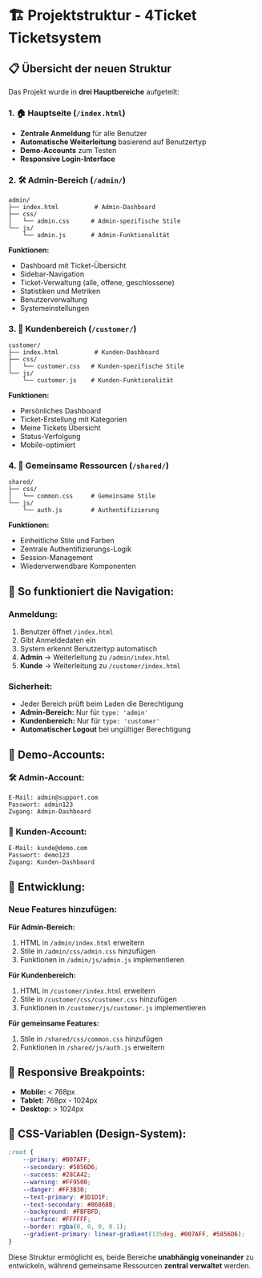 # 🏗️ Projektstruktur - 4Ticket Ticketsystem

## 📋 Übersicht der neuen Struktur

Das Projekt wurde in **drei Hauptbereiche** aufgeteilt:

### 1. 🏠 Hauptseite (`/index.html`)
- **Zentrale Anmeldung** für alle Benutzer
- **Automatische Weiterleitung** basierend auf Benutzertyp
- **Demo-Accounts** zum Testen
- **Responsive Login-Interface**

### 2. 🛠️ Admin-Bereich (`/admin/`)
```
admin/
├── index.html          # Admin-Dashboard
├── css/
│   └── admin.css      # Admin-spezifische Stile
└── js/
    └── admin.js       # Admin-Funktionalität
```

**Funktionen:**
- Dashboard mit Ticket-Übersicht
- Sidebar-Navigation
- Ticket-Verwaltung (alle, offene, geschlossene)
- Statistiken und Metriken
- Benutzerverwaltung
- Systemeinstellungen

### 3. 👤 Kundenbereich (`/customer/`)
```
customer/
├── index.html          # Kunden-Dashboard  
├── css/
│   └── customer.css   # Kunden-spezifische Stile
└── js/
    └── customer.js    # Kunden-Funktionalität
```

**Funktionen:**
- Persönliches Dashboard
- Ticket-Erstellung mit Kategorien
- Meine Tickets Übersicht
- Status-Verfolgung
- Mobile-optimiert

### 4. 🔗 Gemeinsame Ressourcen (`/shared/`)
```
shared/
├── css/
│   └── common.css     # Gemeinsame Stile
└── js/
    └── auth.js        # Authentifizierung
```

**Funktionen:**
- Einheitliche Stile und Farben
- Zentrale Authentifizierungs-Logik
- Session-Management
- Wiederverwendbare Komponenten

## 🚀 So funktioniert die Navigation:

### Anmeldung:
1. Benutzer öffnet `/index.html`
2. Gibt Anmeldedaten ein
3. System erkennt Benutzertyp automatisch
4. **Admin** → Weiterleitung zu `/admin/index.html`
5. **Kunde** → Weiterleitung zu `/customer/index.html`

### Sicherheit:
- Jeder Bereich prüft beim Laden die Berechtigung
- **Admin-Bereich:** Nur für `type: 'admin'`
- **Kundenbereich:** Nur für `type: 'customer'`
- **Automatischer Logout** bei ungültiger Berechtigung

## 🎯 Demo-Accounts:

### 🛠️ Admin-Account:
```
E-Mail: admin@support.com
Passwort: admin123
Zugang: Admin-Dashboard
```

### 👤 Kunden-Account:
```
E-Mail: kunde@demo.com  
Passwort: demo123
Zugang: Kunden-Dashboard
```

## 🔧 Entwicklung:

### Neue Features hinzufügen:

**Für Admin-Bereich:**
1. HTML in `/admin/index.html` erweitern
2. Stile in `/admin/css/admin.css` hinzufügen
3. Funktionen in `/admin/js/admin.js` implementieren

**Für Kundenbereich:**
1. HTML in `/customer/index.html` erweitern
2. Stile in `/customer/css/customer.css` hinzufügen  
3. Funktionen in `/customer/js/customer.js` implementieren

**Für gemeinsame Features:**
1. Stile in `/shared/css/common.css` hinzufügen
2. Funktionen in `/shared/js/auth.js` erweitern

## 📱 Responsive Breakpoints:

- **Mobile:** < 768px
- **Tablet:** 768px - 1024px  
- **Desktop:** > 1024px

## 🎨 CSS-Variablen (Design-System):

```css
:root {
    --primary: #007AFF;
    --secondary: #5856D6;
    --success: #28CA42;
    --warning: #FF9500;
    --danger: #FF3B30;
    --text-primary: #1D1D1F;
    --text-secondary: #86868B;
    --background: #FBFBFD;
    --surface: #FFFFFF;
    --border: rgba(0, 0, 0, 0.1);
    --gradient-primary: linear-gradient(135deg, #007AFF, #5856D6);
}
```

Diese Struktur ermöglicht es, beide Bereiche **unabhängig voneinander** zu entwickeln, während gemeinsame Ressourcen **zentral verwaltet** werden.